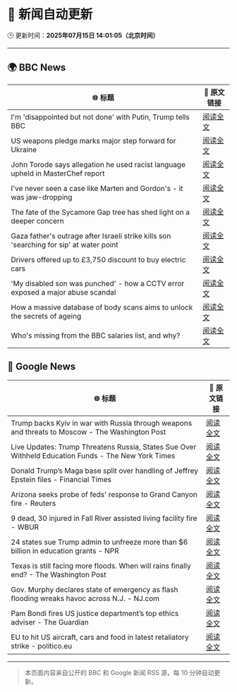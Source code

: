 # 🧠 新闻自动更新

🕒 更新时间：**2025年07月15日 14:01:05（北京时间）**

---

## 🌍 BBC News

| 🌐 标题 | 🔗 原文链接 |
|--------|-------------|
| I'm 'disappointed but not done' with Putin, Trump tells BBC | [阅读全文](https://www.bbc.com/news/articles/c1e02q12z32o) |
| US weapons pledge marks major step forward for Ukraine | [阅读全文](https://www.bbc.com/news/articles/cy4y2rv41pyo) |
| John Torode says allegation he used racist language upheld in MasterChef report | [阅读全文](https://www.bbc.com/news/articles/c8d68r07qq0o) |
| I've never seen a case like Marten and Gordon's - it was jaw-dropping | [阅读全文](https://www.bbc.com/news/articles/cn0zkg4g4zyo) |
| The fate of the Sycamore Gap tree has shed light on a deeper concern | [阅读全文](https://www.bbc.com/news/articles/cnvmpz5qqe5o) |
| Gaza father's outrage after Israeli strike kills son 'searching for sip' at water point | [阅读全文](https://www.bbc.com/news/articles/ckglpk9xjewo) |
| Drivers offered up to £3,750 discount to buy electric cars | [阅读全文](https://www.bbc.com/news/articles/cn5kpkypxp6o) |
| 'My disabled son was punched' - how a CCTV error exposed a major abuse scandal | [阅读全文](https://www.bbc.com/news/articles/c8j1xxkxk74o) |
| How a massive database of body scans aims to unlock the secrets of ageing | [阅读全文](https://www.bbc.com/news/articles/c8d65jvznvzo) |
| Who's missing from the BBC salaries list, and why? | [阅读全文](https://www.bbc.com/news/articles/c1dn6kxxqxko) |

## 📰 Google News

| 🌐 标题 | 🔗 原文链接 |
|--------|-------------|
| Trump backs Kyiv in war with Russia through weapons and threats to Moscow - The Washington Post | [阅读全文](https://news.google.com/rss/articles/CBMiiwFBVV95cUxQZmdHSXpLcV9QZ19VMWRWVXA3UDg3dVUzcExnZm1vTlQ1UGRTNFU1SzA5TjctYzU5YW1tVUdDVkFfdV9PeUttdTZpQVFnSEl2S0RmS2R5ajl0OHhTVjZ1YS1kVU00OEF0LXRERDRmZEFUYk02OEZjNnBkcTVxRDU2OHpsTHhJMHpKT044?oc=5) |
| Live Updates: Trump Threatens Russia, States Sue Over Withheld Education Funds - The New York Times | [阅读全文](https://news.google.com/rss/articles/CBMiY0FVX3lxTE43T0Q1cHowOGdNZEROUkNOYUxpYi1keldFQTdjR1dYUGhqOEtaRl9KbTYzOEFpTkJGdWFEbWhqcXBZQ1dzODlKa1pOUlF6dzkzcDJGTEtGY01jdWIzeHJHTlBLaw?oc=5) |
| Donald Trump’s Maga base split over handling of Jeffrey Epstein files - Financial Times | [阅读全文](https://news.google.com/rss/articles/CBMicEFVX3lxTFBya1NMZVNsdmQtOVQ1eVJDR05lcURkSEFBa3VidzQ2UkJBOGlWb0g0LW1ydHFBVUlfQnoyUVhZZkZ3X0k3SmphdkxHLUg4bE5jVTdCRTd4M29fR3N4TFlUQkNBMVp4RHpvaktOMEkybDc?oc=5) |
| Arizona seeks probe of feds' response to Grand Canyon fire - Reuters | [阅读全文](https://news.google.com/rss/articles/CBMivgFBVV95cUxPSGFQemIyWXMtdzc2cGl3TnNPQlJDV0ZlZlVtT08zSXl2NkNtcXVndlVfQTM1Z3Vrc2pqVEhhNWw5Q191c0dCS1VXQ1VIZEJyX1pWek1DZ2pSQ3hVMWxJc3BkMU5janlXSlh3UGVsVHZraHRZcEItYXVsaVlWWlZqZk1hcmZESUlZZ3FOQlpEN0dObXI4bjU5X1BfR1gwNGFPWGs0YzgxNmRQQzQ3TGtGdnlGdjRFR3ZyTGtqc0R3?oc=5) |
| 9 dead, 30 injured in Fall River assisted living facility fire - WBUR | [阅读全文](https://news.google.com/rss/articles/CBMimAFBVV95cUxNV0xGSlNDRmZfUng4Z2NDM0N1dmN2OHpWUnlMQ3dIeVU1b2tKeU5SaWxXNDdObktKT2dGUWtENkZQSFEtWjNua1FHYlA3VFJLLUNkb2cwaDlwTVQxemJiZE5fVm85WHVkcFVfRU1vZW1nblhOZGczR1VsY0dMTm5XMTJYbTVpdEszdHM1OHRwdWJNMTBEczN5dA?oc=5) |
| 24 states sue Trump admin to unfreeze more than $6 billion in education grants - NPR | [阅读全文](https://news.google.com/rss/articles/CBMiigFBVV95cUxNTzc2UW1weFFyZ2prWDVKLWNUZ2ZXVENoQ0VSVEtGcHIwSzBVcDFpSFlqVndaX0hKSnVnRGZQYXVnanFocGpuUUk2ZzlLbEpoUVR2WnhjY1FULVZGTU1CbG94bWhJbVZ2aGNTRFpBN293ZWZ1MkZlYVFMZGJSU2xVbGNhdHZRNUdyUEE?oc=5) |
| Texas is still facing more floods. When will rains finally end? - The Washington Post | [阅读全文](https://news.google.com/rss/articles/CBMifkFVX3lxTE5jRGJmYlNKLVVaNGdPR3hKU0R0b2xiUlUtei1oMmc1aEJaWkJsSlBSNkkzTXRzRDJUZVlWTnVnbFZZcU50Rm8zRDRwU3B0Ymw1RW1oSXdLWXNkUFZPVkNjN0JwMXlTSTdPZmdWeExLYXpoWjVZcWxETmNLV1Y4QQ?oc=5) |
| Gov. Murphy declares state of emergency as flash flooding wreaks havoc across N.J. - NJ.com | [阅读全文](https://news.google.com/rss/articles/CBMivAFBVV95cUxQUTZXMnRqVVlsQlRGcUl4aXRsVU5MdUEyME8xYU45YXhMU196elpuR0VMM2tLbXB2eE1xMEFjZmQxQmZBVUFlc3ppanJ0TUdTYlRGS0d0eVNPMmtDeFVjMWhYbEhSWTRhTHJvbXVBUFNjQXJLZ3VRVHBrRkxBNXZETjJQRUhrNWF6dFFWZ2dXYVdKWjhxclpGZzQtZTRUUWs3OTlwUjBBa2VIb1BkeWpJaktBQ05EY1dpSDhWdw?oc=5) |
| Pam Bondi fires US justice department’s top ethics adviser - The Guardian | [阅读全文](https://news.google.com/rss/articles/CBMiigFBVV95cUxNZndsUlkyaU1pVy1lLTd5N2NRZUJFSTNZbHgtSzVVc0xDVGw2dG9nOS1ZcGxVdTZ4aHhjU0dCRERzSDZnN1d5NnVlTWJHdzRHZlFLTWhqQVAxbXgwN01KdGM3UG5EX1BkTzN4U3J2YXdMNXdQZU1FdlRwdDJ6LUpUa0dxbVl2eUMwZWc?oc=5) |
| EU to hit US aircraft, cars and food in latest retaliatory strike - politico.eu | [阅读全文](https://news.google.com/rss/articles/CBMingFBVV95cUxPVEg0NTFlb2xfSUxwcS1qNEtOYWlPYmdHUC1RUzFRZmZjbERHM0h0Mno1Wm4tbzMtRmJzbmR3UTVNMldsbjFrcFpkNUxhaWVGRWp2UE1IVmR5Y2h4OTVPRkdrQ0Zjdm1GQkhmTW1KZjZ1endtVHFQY1pVWkdpV3dxZlBaN2ZUdFNHbncxZFpQNHpBc2JVbGM2bTE2SWMxdw?oc=5) |

---
> 本页面内容来自公开的 BBC 和 Google 新闻 RSS 源，每 10 分钟自动更新。